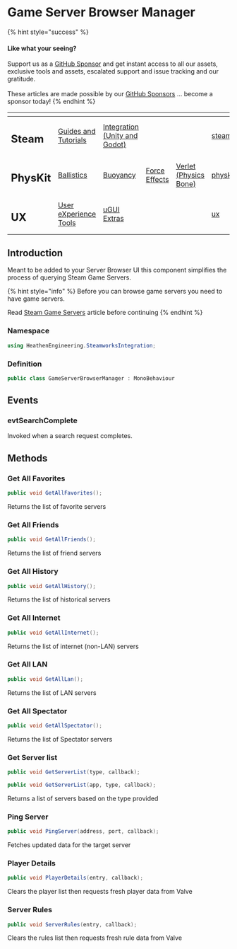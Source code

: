 # Game Server Browser Manager

{% hint style="success" %}
#### Like what your seeing?

Support us as a [GitHub Sponsor](../../../../become-a-sponsor/) and get instant access to all our assets, exclusive tools and assets, escalated support and issue tracking and our gratitude.\
\
These articles are made possible by our [GitHub Sponsors](../../../../become-a-sponsor/) ... become a sponsor today!
{% endhint %}

<table data-view="cards"><thead><tr><th></th><th></th><th></th><th></th><th></th><th data-hidden data-card-target data-type="content-ref"></th><th data-hidden data-card-cover data-type="files"></th></tr></thead><tbody><tr><td><h2>Steam</h2></td><td><a href="../../../../company/steam/">Guides and Tutorials</a></td><td><a href="../../">Integration (Unity and Godot)</a></td><td></td><td></td><td><a href="../../../../company/steam/">steam</a></td><td><a href="../../../../.gitbook/assets/Steamworks Card.png">Steamworks Card.png</a></td></tr><tr><td><h2>PhysKit</h2></td><td><a href="../../../physkit/sample-scenes/fantasy-style-ballistic-simulation.md">Ballistics</a></td><td><a href="../../../physkit/sample-scenes/1-buoyancy-example.md">Buoyancy</a></td><td><a href="../../../physkit/sample-scenes/1-force-effect-fields.md">Force Effects</a></td><td><a href="../../../physkit/sample-scenes/2-verlet-spring-skinned-mesh.md">Verlet (Physics Bone)</a></td><td><a href="../../../physkit/">physkit</a></td><td><a href="../../../../.gitbook/assets/PhysKit Card.png">PhysKit Card.png</a></td></tr><tr><td><h2>UX</h2></td><td><a href="../../../ux/learning/core-concepts/">User eXperience Tools</a></td><td><a href="../../../ux/learning/ugui-extras/">uGUI Extras</a></td><td></td><td></td><td><a href="../../../ux/">ux</a></td><td><a href="../../../../.gitbook/assets/Splash Screen (1).png">Splash Screen (1).png</a></td></tr></tbody></table>

## &#x20;Introduction

Meant to be added to your Server Browser UI this component simplifies the process of querying Steam Game Servers.

{% hint style="info" %}
Before you can browse game servers you need to have game servers.

Read [Steam Game Servers](../../../../company/steam/steamworks/multiplayer/game-server-browser/) article before continuing
{% endhint %}

### Namespace

```csharp
using HeathenEngineering.SteamworksIntegration;
```

### Definition

```csharp
public class GameServerBrowserManager : MonoBehaviour
```

## Events

### evtSearchComplete

Invoked when a search request completes.

## Methods

### Get All Favorites

```csharp
public void GetAllFavorites();
```

Returns the list of favorite servers

### Get All Friends

```csharp
public void GetAllFriends();
```

Returns the list of friend servers

### Get All History

```csharp
public void GetAllHistory();
```

Returns the list of historical servers

### Get All Internet

```csharp
public void GetAllInternet();
```

Returns the list of internet (non-LAN) servers

### Get All LAN

```csharp
public void GetAllLan();
```

Returns the list of LAN servers

### Get All Spectator

```csharp
public void GetAllSpectator();
```

Returns the list of Spectator servers

### Get Server list

```csharp
public void GetServerList(type, callback);
```

```csharp
public void GetServerList(app, type, callback);
```

Returns a list of servers based on the type provided

### Ping Server

```csharp
public void PingServer(address, port, callback);
```

Fetches updated data for the target server

### Player Details

```csharp
public void PlayerDetails(entry, callback);
```

Clears the player list then requests fresh player data from Valve

### Server Rules

```csharp
public void ServerRules(entry, callback);
```

Clears the rules list then requests fresh rule data from Valve
